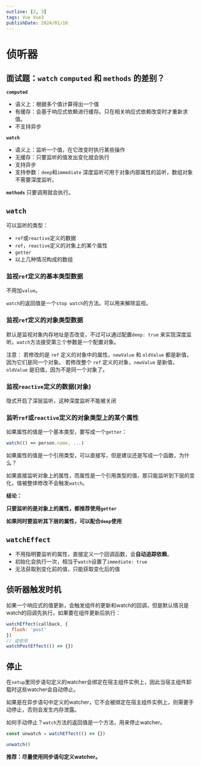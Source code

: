 ```yaml
---
outline: [2, 3]
tags: Vue Vue3
publishDate: 2024/01/10
---
```


# 侦听器

## 面试题：`watch` `computed` 和 `methods` 的差别？
**`computed`**

- 语义上：根据多个值计算得出一个值
- 有缓存：会基于响应式依赖进行缓存。只在相关响应式依赖改变时才重新求值。
- 不支持异步

**`watch`**

- 语义上：监听一个值，在它改变时执行某些操作
- 无缓存：只要监听的值发出变化就会执行
- 支持异步
- 支持参数：`deep`和`immediate` 深度监听可用于对象内部属性的监听，数组对象不需要深度监听。

**`methods`**
只要调用就会执行。

## `watch`
可以监听的类型：
- `ref`或`reactive`定义的数据
- `ref`，`reactive`定义的对象上的某个属性
- `getter`
- 以上几种情况构成的数组

### 监视`ref`定义的基本类型数据

不用加`value`。

`watch`的返回值是一个`stop watch`的方法。可以用来解除监视。

### 监视`ref`定义的对象类型数据

默认是监视对象内存地址是否改变，不过可以通过配置`deep: true` 来实现深度监听。`watch`方法接受第三个参数是一个配置对象。

注意：
若修改的是 `ref` 定义的对象中的属性，`newValue` 和 `oldValue` 都是新值，因为它们是同一个对象。
若修改整个 `ref` 定义的对象，`newValue` 是新值，`oldValue` 是旧值，因为不是同一个对象了。

### 监视`reactive`定义的数据(对象)

隐式开启了深层监听，这种深度监听不能被关闭

### 监听`ref`或`reactive`定义的对象类型上的某个属性

如果属性的值是一个基本类型，要写成一个`getter`：

```js
watch(() => person.name, ...)
```

如果属性的值是一个引用类型，可以直接写，但是建议还是写成一个函数，为什么？

如果直接监听对象上的属性，而属性是一个引用类型的值，那只能监听到下层的变化，值被整体修改不会触发`watch`。

**结论：**

**只要监听的是对象上的属性，都推荐使用`getter`**

**如果同时要监听其下层的属性，可以配合`deep`使用**

## `watchEffect`

- 不用指明要监听的属性，直接定义一个回调函数，会**自动追踪依赖**。
- 初始化会执行一次，相当于`watch`设置了`immediate: true`
- 无法获取到变化前的值，只能获取变化后的值

## 侦听器触发时机

如果一个响应式的值更新，会触发组件的更新和watch的回调，但是默认情况是watch的回调先执行，如果要在组件更新后执行：

```jsx
watchEffect(callback, {
  flush: 'post'
})
// 或使用
watchPostEffect(() => {})
```

## 停止

在`setup`里同步语句定义的watcher会绑定在宿主组件实例上，因此当宿主组件卸载时这些watcher会自动停止。

如果是在异步语句中定义的watcher，它不会被绑定在宿主组件实例上，则需要手动停止，否则会发生内存泄露。

如何手动停止？`watch`方法的返回值是一个方法，用来停止watcher。

```js
const unwatch = watchEffect(() => {})

unwatch()
```

**推荐：尽量使用同步语句定义watcher。**